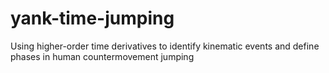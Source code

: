 # yank-time-jumping
Using higher-order time derivatives to identify kinematic events and define phases in human countermovement jumping
